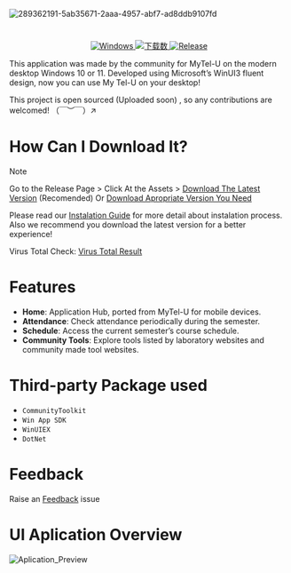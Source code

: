 ![289362191-5ab35671-2aaa-4957-abf7-ad8ddb9107fd](https://github.com/user-attachments/assets/52afdf06-c5a6-49ff-996e-ee9feb6e41e5)

#
<div align="center">
  <a href="https://dotnet.microsoft.com/en-us/download/dotnet/latest/runtime">
    <img alt="Windows" src="https://img.shields.io/badge/platform-Windows-blue?logo=windows11&style=flat-square&color=1E9BFA" />
  </a>
  <a href="https://github.com/GID0317/MyTel-U_WinUI3/releases">
    <img alt="下载数" src="https://img.shields.io/github/downloads/GID0317/MyTel-U_WinUI3/total?logo=github&style=flat-square&color=1E9BFA">
  </a>
  <a href="https://github.com/GID0317/MyTel-U_WinUI3/releases">
    <img alt="Release" src="https://img.shields.io/github/v/release/GID0317/MyTel-U_WinUI3?logo=visualstudio&style=flat-square&color=1E9BFA">
  </a>
</div>


This application was made by the community for MyTel-U on the modern desktop Windows 10 or 11. Developed using Microsoft’s WinUI3 fluent design, now you can use My Tel-U on your desktop!

This project is open sourced (Uploaded soon) , so any contributions are welcomed! （￣︶￣）↗

# How Can I Download It?
> [!NOTE]
> Go to the Release Page > Click At the Assets > [Download The Latest Version](https://github.com/GID0317/MyTel-U_WinUI3/releases/latest "Download The Latest Version") (Recomended) Or [Download Apropriate Version  You Need](https://github.com/GID0317/MyTel-U_WinUI3/releases "Download Apropriate Versions You Need")

Please read our [Instalation Guide](https://github.com/GID0317/MyTel-U_WinUI3/wiki/My-Tel%E2%80%90U-Launcher-Installation-Guide) for more detail about instalation process. Also we recommend you download the latest version for a better experience!

Virus Total Check: [Virus Total Result](https://www.virustotal.com/gui/file/100c1f2c5b1eae2eeee22e962d55b2edbbc821eedad0c11a94d69ef7c686b8b8)

# Features
- **Home**: Application Hub, ported from MyTel-U for mobile devices.
- **Attendance**: Check attendance periodically during the semester.
- **Schedule**: Access the current semester’s course schedule.
- **Community Tools**: Explore tools listed by laboratory websites and community made tool websites.

# Third-party Package used
- `CommunityToolkit`
- `Win App SDK`
- `WinUIEX`
- `DotNet`

# Feedback
Raise an [Feedback](https://github.com/GID0317/MyTel-U_WinUI3/issues/new/choose) issue

# UI Aplication Overview
![Aplication_Preview](https://github.com/GID0317/MyTel-U_WinUI3/assets/108791227/8d085ea8-f38b-471f-8bec-261f8f2f9de9)
